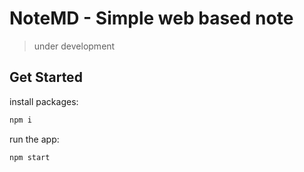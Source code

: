 # NoteMD - Simple web based note

> under development

## Get Started

install packages:

```bash
npm i
```

run the app:

```bash
npm start
```